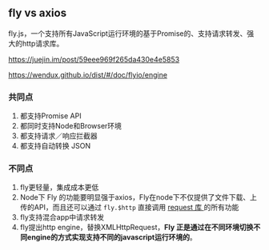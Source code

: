 

## fly vs axios

fly.js，一个支持所有JavaScript运行环境的基于Promise的、支持请求转发、强大的http请求库。

<https://juejin.im/post/59eee969f265da430e4e5853>

<https://wendux.github.io/dist/#/doc/flyio/engine>

### 共同点

1. 都支持Promise API
2. 都同时支持Node和Browser环境
3. 都支持请求／响应拦截器
4. 都支持自动转换 JSON

### 不同点

1. fly更轻量，集成成本更低
2. Node下 Fly 的功能要明显强于axios，Fly在node下不仅提供了文件下载、上传的API，而且还可以通过 `fly.$http` 直接调用 [request 库 ](https://link.juejin.im/?target=https%3A%2F%2Fgithub.com%2Frequest%2Frequest)的所有功能
3. fly支持混合app中请求转发
4. fly提出http engine，替换XMLHttpRequest，**Fly 正是通过在不同环境切换不同engine的方式实现支持不同的javascript运行环境的**。

